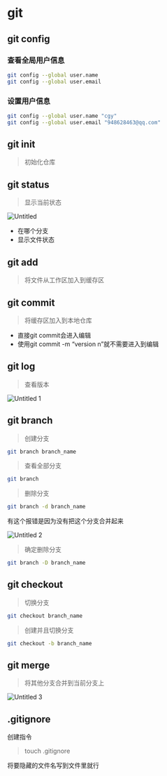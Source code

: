 # git

## git config

### 查看全局用户信息

```bash
git config --global user.name
git config --global user.email
```

### 设置用户信息

```bash
git config --global user.name "cgy"
git config --global user.email "948628463@qq.com"
```

## git init

> 初始化仓库
> 

## git status

> 显示当前状态
> 

![Untitled](git%20aaea5ce9216c4888baf4a174cb13c4da/Untitled.png)

- 在哪个分支
- 显示文件状态

## git add <file>

> 将文件从工作区加入到缓存区
> 

## git commit

> 将缓存区加入到本地仓库
> 
- 直接git commit会进入编辑
- 使用git commit -m “version n”就不需要进入到编辑

## git log

> 查看版本
> 

![Untitled 1](https://cgy-1310478750.cos.ap-nanjing.myqcloud.com//202211060101156.png)

## git branch

> 创建分支
> 

```bash
git branch branch_name
```

> 查看全部分支
> 

```bash
git branch
```

> 删除分支
> 

```bash
git branch -d branch_name
```

有这个报错是因为没有把这个分支合并起来

![Untitled 2](https://cgy-1310478750.cos.ap-nanjing.myqcloud.com//202211060100027.png)

> 确定删除分支
> 

```bash
git branch -D branch_name
```

## git checkout

> 切换分支
> 

```bash
git checkout branch_name
```

> 创建并且切换分支
> 

```bash
git checkout -b branch_name
```

## git merge <branch>

> 将其他分支合并到当前分支上
> 

![Untitled 3](https://cgy-1310478750.cos.ap-nanjing.myqcloud.com//202211060100749.png)

## .gitignore

创建指令

> touch .gitignore
> 

将要隐藏的文件名写到文件里就行
